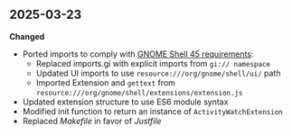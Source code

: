 ## 2025-03-23
**Changed**
- Ported imports to comply with [GNOME Shell 45 requirements](https://gjs.guide/extensions/upgrading/gnome-shell-45.html):
  - Replaced imports.gi with explicit imports from `gi:// namespace`
  - Updated UI imports to use `resource:///org/gnome/shell/ui/` path
  - Imported Extension and `gettext` from `resource:///org/gnome/shell/extensions/extension.js`
- Updated extension structure to use ES6 module syntax
- Modified init function to return an instance of `ActivityWatchExtension`
- Replaced *Makefile* in favor of *Justfile*
